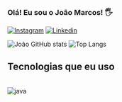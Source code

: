 
### Olá! Eu sou o João Marcos! 🖐️

[![Instagram](https://img.shields.io/badge/Instagram-E4405F?style=for-the-badge&logo=instagram&logoColor=white)](https://www.instagram.com/joao.marcos_dev/)
[![Linkedin](https://img.shields.io/badge/LinkedIn-0077B5?style=for-the-badge&logo=linkedin&logoColor=white)](https://www.linkedin.com/in/jo%C3%A3o-marcos-988350303/)

![João GitHub stats](https://github-readme-stats.vercel.app/api?username=JoaoMulim&show_icons=true&theme=tokyonight)
![Top Langs](https://github-readme-stats.vercel.app/api/top-langs/?username=JoaoMulim&layout=compact)

## Tecnologias que eu uso

<div style="display: inline_block"><br/>
    <img align="center" alt="java" src="https://img.shields.io/badge/Java-ED8B00?style=for-the-badge&logo=openjdk&logoColor=white">
</div>
